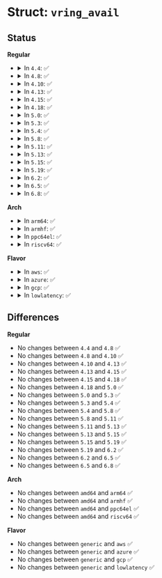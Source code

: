 # Struct: <code>vring_avail</code>

## Status
<b>Regular</b>
<ul>
<li>
<details>
<summary>In <code>4.4</code>: ✅</summary>

```c
struct vring_avail {
    __virtio16 flags;
    __virtio16 idx;
    __virtio16 ring[0];
};
```
</details>
</li>
<li>
<details>
<summary>In <code>4.8</code>: ✅</summary>

```c
struct vring_avail {
    __virtio16 flags;
    __virtio16 idx;
    __virtio16 ring[0];
};
```
</details>
</li>
<li>
<details>
<summary>In <code>4.10</code>: ✅</summary>

```c
struct vring_avail {
    __virtio16 flags;
    __virtio16 idx;
    __virtio16 ring[0];
};
```
</details>
</li>
<li>
<details>
<summary>In <code>4.13</code>: ✅</summary>

```c
struct vring_avail {
    __virtio16 flags;
    __virtio16 idx;
    __virtio16 ring[0];
};
```
</details>
</li>
<li>
<details>
<summary>In <code>4.15</code>: ✅</summary>

```c
struct vring_avail {
    __virtio16 flags;
    __virtio16 idx;
    __virtio16 ring[0];
};
```
</details>
</li>
<li>
<details>
<summary>In <code>4.18</code>: ✅</summary>

```c
struct vring_avail {
    __virtio16 flags;
    __virtio16 idx;
    __virtio16 ring[0];
};
```
</details>
</li>
<li>
<details>
<summary>In <code>5.0</code>: ✅</summary>

```c
struct vring_avail {
    __virtio16 flags;
    __virtio16 idx;
    __virtio16 ring[0];
};
```
</details>
</li>
<li>
<details>
<summary>In <code>5.3</code>: ✅</summary>

```c
struct vring_avail {
    __virtio16 flags;
    __virtio16 idx;
    __virtio16 ring[0];
};
```
</details>
</li>
<li>
<details>
<summary>In <code>5.4</code>: ✅</summary>

```c
struct vring_avail {
    __virtio16 flags;
    __virtio16 idx;
    __virtio16 ring[0];
};
```
</details>
</li>
<li>
<details>
<summary>In <code>5.8</code>: ✅</summary>

```c
struct vring_avail {
    __virtio16 flags;
    __virtio16 idx;
    __virtio16 ring[0];
};
```
</details>
</li>
<li>
<details>
<summary>In <code>5.11</code>: ✅</summary>

```c
struct vring_avail {
    __virtio16 flags;
    __virtio16 idx;
    __virtio16 ring[0];
};
```
</details>
</li>
<li>
<details>
<summary>In <code>5.13</code>: ✅</summary>

```c
struct vring_avail {
    __virtio16 flags;
    __virtio16 idx;
    __virtio16 ring[0];
};
```
</details>
</li>
<li>
<details>
<summary>In <code>5.15</code>: ✅</summary>

```c
struct vring_avail {
    __virtio16 flags;
    __virtio16 idx;
    __virtio16 ring[0];
};
```
</details>
</li>
<li>
<details>
<summary>In <code>5.19</code>: ✅</summary>

```c
struct vring_avail {
    __virtio16 flags;
    __virtio16 idx;
    __virtio16 ring[0];
};
```
</details>
</li>
<li>
<details>
<summary>In <code>6.2</code>: ✅</summary>

```c
struct vring_avail {
    __virtio16 flags;
    __virtio16 idx;
    __virtio16 ring[0];
};
```
</details>
</li>
<li>
<details>
<summary>In <code>6.5</code>: ✅</summary>

```c
struct vring_avail {
    __virtio16 flags;
    __virtio16 idx;
    __virtio16 ring[0];
};
```
</details>
</li>
<li>
<details>
<summary>In <code>6.8</code>: ✅</summary>

```c
struct vring_avail {
    __virtio16 flags;
    __virtio16 idx;
    __virtio16 ring[0];
};
```
</details>
</li>
</ul>
<b>Arch</b>
<ul>
<li>
<details>
<summary>In <code>arm64</code>: ✅</summary>

```c
struct vring_avail {
    __virtio16 flags;
    __virtio16 idx;
    __virtio16 ring[0];
};
```
</details>
</li>
<li>
<details>
<summary>In <code>armhf</code>: ✅</summary>

```c
struct vring_avail {
    __virtio16 flags;
    __virtio16 idx;
    __virtio16 ring[0];
};
```
</details>
</li>
<li>
<details>
<summary>In <code>ppc64el</code>: ✅</summary>

```c
struct vring_avail {
    __virtio16 flags;
    __virtio16 idx;
    __virtio16 ring[0];
};
```
</details>
</li>
<li>
<details>
<summary>In <code>riscv64</code>: ✅</summary>

```c
struct vring_avail {
    __virtio16 flags;
    __virtio16 idx;
    __virtio16 ring[0];
};
```
</details>
</li>
</ul>
<b>Flavor</b>
<ul>
<li>
<details>
<summary>In <code>aws</code>: ✅</summary>

```c
struct vring_avail {
    __virtio16 flags;
    __virtio16 idx;
    __virtio16 ring[0];
};
```
</details>
</li>
<li>
<details>
<summary>In <code>azure</code>: ✅</summary>

```c
struct vring_avail {
    __virtio16 flags;
    __virtio16 idx;
    __virtio16 ring[0];
};
```
</details>
</li>
<li>
<details>
<summary>In <code>gcp</code>: ✅</summary>

```c
struct vring_avail {
    __virtio16 flags;
    __virtio16 idx;
    __virtio16 ring[0];
};
```
</details>
</li>
<li>
<details>
<summary>In <code>lowlatency</code>: ✅</summary>

```c
struct vring_avail {
    __virtio16 flags;
    __virtio16 idx;
    __virtio16 ring[0];
};
```
</details>
</li>
</ul>

## Differences
<b>Regular</b>
<ul>
<li>
No changes between <code>4.4</code> and <code>4.8</code> ✅
</li>
<li>
No changes between <code>4.8</code> and <code>4.10</code> ✅
</li>
<li>
No changes between <code>4.10</code> and <code>4.13</code> ✅
</li>
<li>
No changes between <code>4.13</code> and <code>4.15</code> ✅
</li>
<li>
No changes between <code>4.15</code> and <code>4.18</code> ✅
</li>
<li>
No changes between <code>4.18</code> and <code>5.0</code> ✅
</li>
<li>
No changes between <code>5.0</code> and <code>5.3</code> ✅
</li>
<li>
No changes between <code>5.3</code> and <code>5.4</code> ✅
</li>
<li>
No changes between <code>5.4</code> and <code>5.8</code> ✅
</li>
<li>
No changes between <code>5.8</code> and <code>5.11</code> ✅
</li>
<li>
No changes between <code>5.11</code> and <code>5.13</code> ✅
</li>
<li>
No changes between <code>5.13</code> and <code>5.15</code> ✅
</li>
<li>
No changes between <code>5.15</code> and <code>5.19</code> ✅
</li>
<li>
No changes between <code>5.19</code> and <code>6.2</code> ✅
</li>
<li>
No changes between <code>6.2</code> and <code>6.5</code> ✅
</li>
<li>
No changes between <code>6.5</code> and <code>6.8</code> ✅
</li>
</ul>
<b>Arch</b>
<ul>
<li>
No changes between <code>amd64</code> and <code>arm64</code> ✅
</li>
<li>
No changes between <code>amd64</code> and <code>armhf</code> ✅
</li>
<li>
No changes between <code>amd64</code> and <code>ppc64el</code> ✅
</li>
<li>
No changes between <code>amd64</code> and <code>riscv64</code> ✅
</li>
</ul>
<b>Flavor</b>
<ul>
<li>
No changes between <code>generic</code> and <code>aws</code> ✅
</li>
<li>
No changes between <code>generic</code> and <code>azure</code> ✅
</li>
<li>
No changes between <code>generic</code> and <code>gcp</code> ✅
</li>
<li>
No changes between <code>generic</code> and <code>lowlatency</code> ✅
</li>
</ul>
